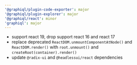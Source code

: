 ```yaml
---
'@graphiql/plugin-code-exporter': major
'@graphiql/plugin-explorer': major
'@graphiql/react': minor
'graphiql': major
---
```


- support react 19, drop support react 16 and react 17
- replace deprecated `ReactDOM.unmountComponentAtNode()` and `ReactDOM.render()` with `root.unmount()` and `createRoot(container).render()`
- update `@radix-ui` and `@headlessui/react` dependencies
